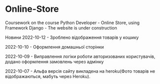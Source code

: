 # Online-Store
Coursework on the course Python Developer - Online Store, using Framework Django - The website is under construction


Новини
2022-10-12 - Зроблено відображення товарів у кошику

2022-10-10 - Оформлення домашньої сторінки

2022-10-09 - Виправлення логіки роботи авторизованих користувачів, додано оформлення замовлень через адмінку

2022-10-07 - Альфа версія сайту викладена на heroku(Фото товарів не відображаються, мабуть через Heroku).